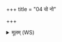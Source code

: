 +++
title = "04 यो नो"

+++
<details><summary>मूलम् (WS)</summary>

यो नो अग्निः पितरो हृत्स्वन्तराविवेशामृतो मर्त्येषु ।  
मय्यहं तं प्ररि गृह्णामि देवं मा सो अस्मान् द्विक्षत मा वयं तम्॥ ४ ॥ अपावृत्याग्निं गार्हपत्यं क्रव्यादाः प्रेत दक्षिणाः ।  
प्रियं पितृभ्य आत्मने ब्रह्मणे कृणुत प्रियम् ॥ ॥ ५ ॥
</details>